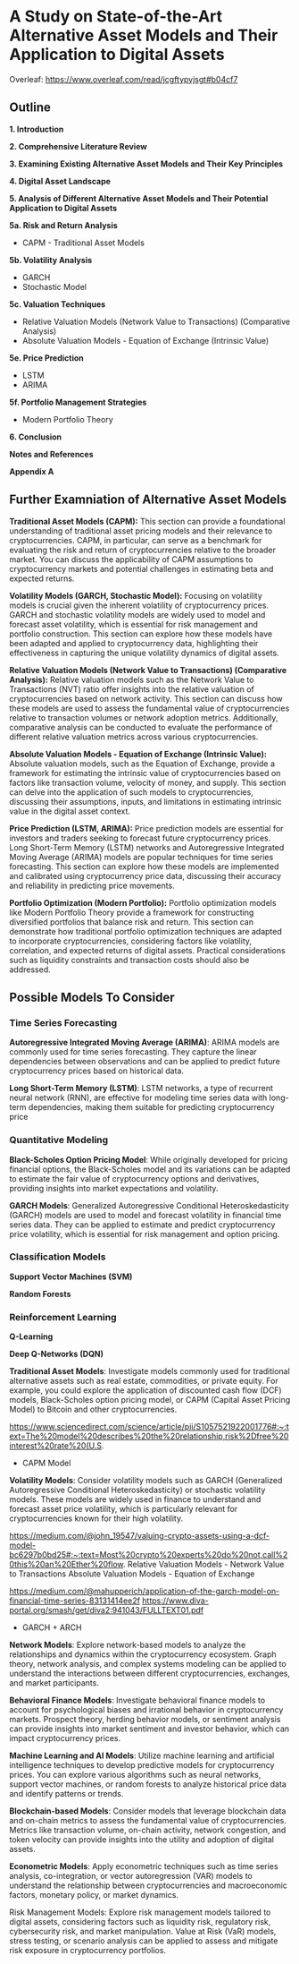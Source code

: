 # A Study on State-of-the-Art Alternative Asset Models and Their Application to Digital Assets

Overleaf: https://www.overleaf.com/read/jcgftypvjsgt#b04cf7

## Outline

**1. Introduction**

**2. Comprehensive Literature Review**

**3. Examining Existing Alternative Asset Models and Their Key Principles**

**4. Digital Asset Landscape**

**5. Analysis of Different Alternative Asset Models and Their Potential Application to Digital Assets**

**5a. Risk and Return Analysis**
- CAPM - Traditional Asset Models

**5b. Volatility Analysis**
- GARCH
- Stochastic Model

**5c. Valuation Techniques**
- Relative Valuation Models (Network Value to Transactions) (Comparative Analysis)
- Absolute Valuation Models - Equation of Exchange (Intrinsic Value)

**5e. Price Prediction**
- LSTM
- ARIMA

**5f. Portfolio Management Strategies**
- Modern Portfolio Theory

**6. Conclusion**

**Notes and References**

**Appendix A**

## Further Examniation of Alternative Asset Models

**Traditional Asset Models (CAPM):**
This section can provide a foundational understanding of traditional asset pricing models and their relevance to cryptocurrencies. CAPM, in particular, can serve as a benchmark for evaluating the risk and return of cryptocurrencies relative to the broader market. You can discuss the applicability of CAPM assumptions to cryptocurrency markets and potential challenges in estimating beta and expected returns.

**Volatility Models (GARCH, Stochastic Model):**
Focusing on volatility models is crucial given the inherent volatility of cryptocurrency prices. GARCH and stochastic volatility models are widely used to model and forecast asset volatility, which is essential for risk management and portfolio construction. This section can explore how these models have been adapted and applied to cryptocurrency data, highlighting their effectiveness in capturing the unique volatility dynamics of digital assets.

**Relative Valuation Models (Network Value to Transactions) (Comparative Analysis):**
Relative valuation models such as the Network Value to Transactions (NVT) ratio offer insights into the relative valuation of cryptocurrencies based on network activity. This section can discuss how these models are used to assess the fundamental value of cryptocurrencies relative to transaction volumes or network adoption metrics. Additionally, comparative analysis can be conducted to evaluate the performance of different relative valuation metrics across various cryptocurrencies.

**Absolute Valuation Models - Equation of Exchange (Intrinsic Value):**
Absolute valuation models, such as the Equation of Exchange, provide a framework for estimating the intrinsic value of cryptocurrencies based on factors like transaction volume, velocity of money, and supply. This section can delve into the application of such models to cryptocurrencies, discussing their assumptions, inputs, and limitations in estimating intrinsic value in the digital asset context.

**Price Prediction (LSTM, ARIMA):**
Price prediction models are essential for investors and traders seeking to forecast future cryptocurrency prices. Long Short-Term Memory (LSTM) networks and Autoregressive Integrated Moving Average (ARIMA) models are popular techniques for time series forecasting. This section can explore how these models are implemented and calibrated using cryptocurrency price data, discussing their accuracy and reliability in predicting price movements.

**Portfolio Optimization (Modern Portfolio):**
Portfolio optimization models like Modern Portfolio Theory provide a framework for constructing diversified portfolios that balance risk and return. This section can demonstrate how traditional portfolio optimization techniques are adapted to incorporate cryptocurrencies, considering factors like volatility, correlation, and expected returns of digital assets. Practical considerations such as liquidity constraints and transaction costs should also be addressed.

## Possible Models To Consider

### Time Series Forecasting 
**Autoregressive Integrated Moving Average (ARIMA)**: ARIMA models are commonly used for time series forecasting. They capture the linear dependencies between observations and can be applied to predict future cryptocurrency prices based on historical data.

**Long Short-Term Memory (LSTM)**: LSTM networks, a type of recurrent neural network (RNN), are effective for modeling time series data with long-term dependencies, making them suitable for predicting cryptocurrency price

### Quantitative Modeling
**Black-Scholes Option Pricing Model**: While originally developed for pricing financial options, the Black-Scholes model and its variations can be adapted to estimate the fair value of cryptocurrency options and derivatives, providing insights into market expectations and volatility.

**GARCH Models**: Generalized Autoregressive Conditional Heteroskedasticity (GARCH) models are used to model and forecast volatility in financial time series data. They can be applied to estimate and predict cryptocurrency price volatility, which is essential for risk management and option pricing.

### Classification Models
**Support Vector Machines (SVM)**

**Random Forests**

### Reinforcement Learning
**Q-Learning**

**Deep Q-Networks (DQN)**


**Traditional Asset Models**: Investigate models commonly used for traditional alternative assets such as real estate, commodities, or private equity. For example, you could explore the application of discounted cash flow (DCF) models, Black-Scholes option pricing model, or CAPM (Capital Asset Pricing Model) to Bitcoin and other cryptocurrencies.

https://www.sciencedirect.com/science/article/pii/S1057521922001776#:~:text=The%20model%20describes%20the%20relationship,risk%2Dfree%20interest%20rate%20(U.S.
- CAPM Model

**Volatility Models**: Consider volatility models such as GARCH (Generalized Autoregressive Conditional Heteroskedasticity) or stochastic volatility models. These models are widely used in finance to understand and forecast asset price volatility, which is particularly relevant for cryptocurrencies known for their high volatility.

https://medium.com/@john_19547/valuing-crypto-assets-using-a-dcf-model-bc6297b0bd25#:~:text=Most%20crypto%20experts%20do%20not,call%20this%20an%20Ether%20flow.
Relative Valuation Models - Network Value to Transactions
Absolute Valuation Models - Equation of Exchange

https://medium.com/@mahupperich/application-of-the-garch-model-on-financial-time-series-83131414ee2f
https://www.diva-portal.org/smash/get/diva2:941043/FULLTEXT01.pdf
- GARCH + ARCH

**Network Models**: Explore network-based models to analyze the relationships and dynamics within the cryptocurrency ecosystem. Graph theory, network analysis, and complex systems modeling can be applied to understand the interactions between different cryptocurrencies, exchanges, and market participants.

**Behavioral Finance Models**: Investigate behavioral finance models to account for psychological biases and irrational behavior in cryptocurrency markets. Prospect theory, herding behavior models, or sentiment analysis can provide insights into market sentiment and investor behavior, which can impact cryptocurrency prices.

**Machine Learning and AI Models**: Utilize machine learning and artificial intelligence techniques to develop predictive models for cryptocurrency prices. You can explore various algorithms such as neural networks, support vector machines, or random forests to analyze historical price data and identify patterns or trends.

**Blockchain-based Models**: Consider models that leverage blockchain data and on-chain metrics to assess the fundamental value of cryptocurrencies. Metrics like transaction volume, on-chain activity, network congestion, and token velocity can provide insights into the utility and adoption of digital assets.

**Econometric Models**: Apply econometric techniques such as time series analysis, co-integration, or vector autoregression (VAR) models to understand the relationship between cryptocurrencies and macroeconomic factors, monetary policy, or market dynamics.

Risk Management Models: Explore risk management models tailored to digital assets, considering factors such as liquidity risk, regulatory risk, cybersecurity risk, and market manipulation. Value at Risk (VaR) models, stress testing, or scenario analysis can be applied to assess and mitigate risk exposure in cryptocurrency portfolios.
